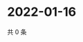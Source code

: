 # 2022-01-16

共 0 条

<!-- BEGIN WEIBO -->
<!-- 最后更新时间 Sun Jan 16 2022 13:12:41 GMT+0800 (China Standard Time) -->

<!-- END WEIBO -->
